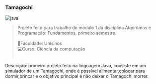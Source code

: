 ### Tamagochi

  <img align="center" alt="java" src="https://img.shields.io/badge/Java-ED8B00?style=for-the-badge&logo=openjdk&logoColor=white"><br>
 
>Projeto feito para trabalho do módulo 1 da disciplina 	Algoritmos e Programação: Fundamentos, primeiro semestre.<br><br>
📖Faculdade: Unisinos<br>
💻Curso: Ciência da computação<br><br>

Descrição: primeiro projeto feito na linguagem Java, consiste em um simulador de um Tamagochi, onde é possível alimentar,colocar para dormir,brincar e o objetivo principal é não deixar o Tamagochi morrer.
